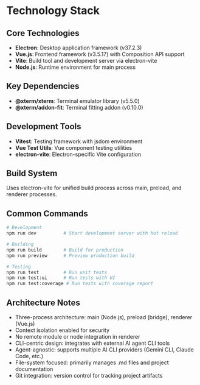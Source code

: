 # Technology Stack

## Core Technologies

- **Electron**: Desktop application framework (v37.2.3)
- **Vue.js**: Frontend framework (v3.5.17) with Composition API support
- **Vite**: Build tool and development server via electron-vite
- **Node.js**: Runtime environment for main process

## Key Dependencies

- **@xterm/xterm**: Terminal emulator library (v5.5.0)
- **@xterm/addon-fit**: Terminal fitting addon (v0.10.0)

## Development Tools

- **Vitest**: Testing framework with jsdom environment
- **Vue Test Utils**: Vue component testing utilities
- **electron-vite**: Electron-specific Vite configuration

## Build System

Uses electron-vite for unified build process across main, preload, and renderer processes.

## Common Commands

```bash
# Development
npm run dev          # Start development server with hot reload

# Building
npm run build        # Build for production
npm run preview      # Preview production build

# Testing
npm run test         # Run unit tests
npm run test:ui      # Run tests with UI
npm run test:coverage # Run tests with coverage report
```

## Architecture Notes

- Three-process architecture: main (Node.js), preload (bridge), renderer (Vue.js)
- Context isolation enabled for security
- No remote module or node integration in renderer
- CLI-centric design: integrates with external AI agent CLI tools
- Agent-agnostic: supports multiple AI CLI providers (Gemini CLI, Claude Code, etc.)
- File-system focused: primarily manages .md files and project documentation
- Git integration: version control for tracking project artifacts
